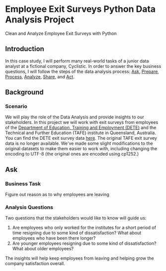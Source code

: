 # Employee Exit Surveys Python Data Analysis Project
Clean and Analyze Employee Exit Surveys with Python
## Introduction
In this case study, I will perform many real-world tasks of a junior data analyst at a fictional company, Cyclistic. In order to answer the key business questions, I will follow the steps of the data analysis process: [Ask](https://github.com/Romeeeo/Employee_exit_surveys/edit/main/README.md#ask), [Prepare](https://github.com/Romeeeo/Employee_exit_surveys/edit/main/README.md#prepare), [Process](https://github.com/Romeeeo/Employee_exit_surveys/edit/main/README.md#process), [Analyze](https://github.com/Romeeeo/Employee_exit_surveys/edit/main/README.md#analyze-and-share), [Share](https://github.com/Romeeeo/Employee_exit_surveys/edit/main/README.md#analyze-and-share), and [Act](https://github.com/Romeeeo/Employee_exit_surveys/edit/main/README.md#act).
## Background

### Scenario
We will play the role of the Data Analysis and provide insights to our stakeholders. In this project we will work with exit surveys from employees of the [Department of Education, Training and Employment (DETE)](https://en.wikipedia.org/wiki/Department_of_Education_and_Training_(Queensland)) and the Technical and Further Education (TAFE) institute in Queensland, Australia. You can find the DETE exit survey data [here](https://data.gov.au/dataset/ds-qld-fe96ff30-d157-4a81-851d-215f2a0fe26d/details?q=exit%20survey). The original TAFE exit survey data is no longer available. We've made some slight modifications to the original datasets to make them easier to work with, including changing the encoding to UTF-8 (the original ones are encoded using cp1252.)

## Ask
### Business Task
Figure out reason as to why employees are leaving
### Analysis Questions
Two questions that the stakeholders would like to know will guide us:  
1. Are employees who only worked for the institutes for a short period of time resigning due to some kind of dissatisfaction? What about employees who have been there longer?
2. Are younger employees resigning due to some kind of dissatisfaction? What about older employees?

The insights will help keep employees from leaving and helping grow the company satisfaction overall.